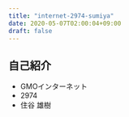 ```yaml
---
title: "internet-2974-sumiya"
date: 2020-05-07T02:00:04+09:00
draft: false
---
```


## 自己紹介
- GMOインターネット
- 2974
- 住谷 雄樹